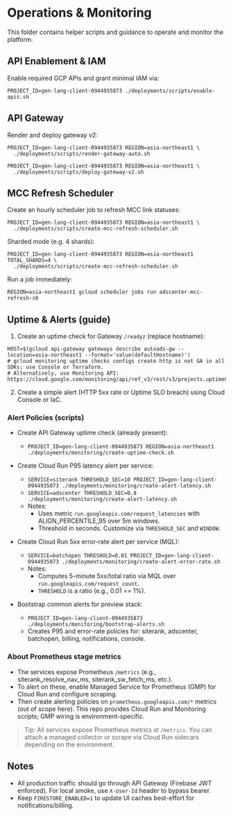 # Operations & Monitoring

This folder contains helper scripts and guidance to operate and monitor the platform.

## API Enablement & IAM

Enable required GCP APIs and grant minimal IAM via:

```
PROJECT_ID=gen-lang-client-0944935873 ./deployments/scripts/enable-apis.sh
```

## API Gateway

Render and deploy gateway v2:

```
PROJECT_ID=gen-lang-client-0944935873 REGION=asia-northeast1 \
  ./deployments/scripts/render-gateway-auto.sh

PROJECT_ID=gen-lang-client-0944935873 REGION=asia-northeast1 \
  ./deployments/scripts/deploy-gateway-v2.sh
```

## MCC Refresh Scheduler

Create an hourly scheduler job to refresh MCC link statuses:

```
PROJECT_ID=gen-lang-client-0944935873 REGION=asia-northeast1 \
  ./deployments/scripts/create-mcc-refresh-scheduler.sh
```

Sharded mode (e.g. 4 shards):

```
PROJECT_ID=gen-lang-client-0944935873 REGION=asia-northeast1 TOTAL_SHARDS=4 \
  ./deployments/scripts/create-mcc-refresh-scheduler.sh
```

Run a job immediately:

```
REGION=asia-northeast1 gcloud scheduler jobs run adscenter-mcc-refresh-s0
```

## Uptime & Alerts (guide)

1) Create an uptime check for Gateway `/readyz` (replace hostname):

```
HOST=$(gcloud api-gateway gateways describe autoads-gw --location=asia-northeast1 --format='value(defaultHostname)')
# gcloud monitoring uptime checks configs create http is not GA in all SDKs; use Console or Terraform.
# Alternatively, use Monitoring API: https://cloud.google.com/monitoring/api/ref_v3/rest/v3/projects.uptimeCheckConfigs
```

2) Create a simple alert (HTTP 5xx rate or Uptime SLO breach) using Cloud Console or IaC.

### Alert Policies (scripts)

- Create API Gateway uptime check (already present):
  - `PROJECT_ID=gen-lang-client-0944935873 REGION=asia-northeast1 ./deployments/monitoring/create-uptime-check.sh`

- Create Cloud Run P95 latency alert per service:
  - `SERVICE=siterank THRESHOLD_SEC=10 PROJECT_ID=gen-lang-client-0944935873 ./deployments/monitoring/create-alert-latency.sh`
  - `SERVICE=adscenter THRESHOLD_SEC=0.8 ./deployments/monitoring/create-alert-latency.sh`
  - Notes:
    - Uses metric `run.googleapis.com/request_latencies` with ALIGN_PERCENTILE_95 over 5m windows.
    - Threshold in seconds. Customize via `THRESHOLD_SEC` and `WINDOW`.

- Create Cloud Run 5xx error-rate alert per service (MQL):
  - `SERVICE=batchopen THRESHOLD=0.01 PROJECT_ID=gen-lang-client-0944935873 ./deployments/monitoring/create-alert-error-rate.sh`
  - Notes:
    - Computes 5-minute 5xx/total ratio via MQL over `run.googleapis.com/request_count`.
    - `THRESHOLD` is a ratio (e.g., 0.01 == 1%).

- Bootstrap common alerts for preview stack:
  - `PROJECT_ID=gen-lang-client-0944935873 ./deployments/monitoring/bootstrap-alerts.sh`
  - Creates P95 and error-rate policies for: siterank, adscenter, batchopen, billing, notifications, console.

### About Prometheus stage metrics

- The services expose Prometheus `/metrics` (e.g., siterank_resolve_nav_ms, siterank_sw_fetch_ms, etc.).
- To alert on these, enable Managed Service for Prometheus (GMP) for Cloud Run and configure scraping.
- Then create alerting policies on `prometheus.googleapis.com/*` metrics (out of scope here). This repo provides Cloud Run and Monitoring scripts; GMP wiring is environment-specific.

> Tip: All services expose Prometheus metrics at `/metrics`. You can attach a managed collector or scrape via Cloud Run sidecars depending on the environment.

## Notes

- All production traffic should go through API Gateway (Firebase JWT enforced). For local smoke, use `X-User-Id` header to bypass bearer.
- Keep `FIRESTORE_ENABLED=1` to update UI caches best-effort for notifications/billing.
